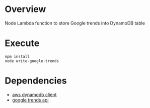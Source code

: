 # Overview
Node Lambda function to store Google trends into DynamoDB table

# Execute
`npm install`<br/>
`node write-google-trends`

# Dependencies

- [aws dynamodb client](https://docs.aws.amazon.com/AWSJavaScriptSDK/v3/latest/clients/client-dynamodb/index.html)
- [google trends api](https://www.npmjs.com/package/google-trends-api)
